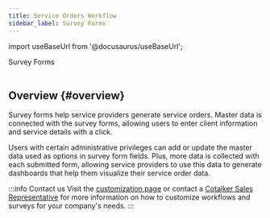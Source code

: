 ```yaml
---
title: Service Orders Workflow
sidebar_label: Survey Forms
---
```


import useBaseUrl from '@docusaurus/useBaseUrl'; 

<span className="hero__title">Survey Forms</span>
<br/>
<br/>

## Overview {#overview}
Survey forms help service providers generate service orders. Master data is connected with the survey forms, allowing users to enter client information and service details with a click. 

Users with certain administrative privileges can add or update the master data used as options in survey form fields. Plus, more data is collected with each submitted form, allowing service providers to use this data to generate dashboards that help them visualize their service order data.

:::info Contact us
Visit the [customization page](/docs/products/setup/customization) or contact a [Cotalker Sales Representative](/docs/support/commercial) for more information on how to customize workflows and surveys for your company's needs.
:::